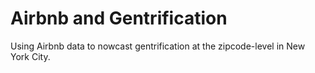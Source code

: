# Airbnb and Gentrification
Using Airbnb data to nowcast gentrification at the zipcode-level in New York City.
